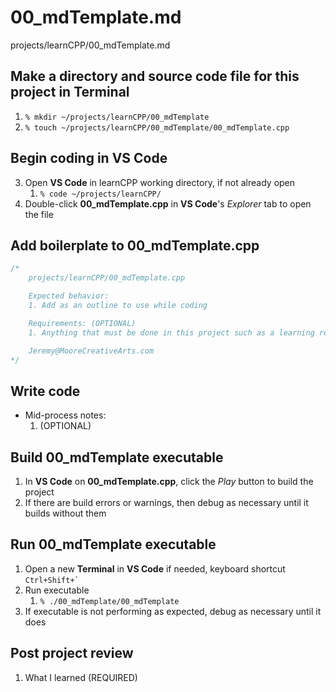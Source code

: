 # 00_mdTemplate.md

projects/learnCPP/00_mdTemplate.md

## Make a directory and source code file for this project in **Terminal**
1. `% mkdir ~/projects/learnCPP/00_mdTemplate`
2. `% touch ~/projects/learnCPP/00_mdTemplate/00_mdTemplate.cpp`

## Begin coding in **VS Code**
3. Open **VS Code** in learnCPP working directory, if not already open
    1. `% code ~/projects/learnCPP/`
4. Double-click **00_mdTemplate.cpp** in **VS Code**'s *Explorer* tab to open the file

## Add boilerplate to **00_mdTemplate.cpp**
```c++
/* 
    projects/learnCPP/00_mdTemplate.cpp

    Expected behavior:
    1. Add as an outline to use while coding

    Requirements: (OPTIONAL)
    1. Anything that must be done in this project such as a learning requirement or fictional client request

    Jeremy@MooreCreativeArts.com
*/
```

## Write code
- Mid-process notes:
    1. (OPTIONAL)

## Build **00_mdTemplate** executable
1. In **VS Code** on **00_mdTemplate.cpp**, click the *Play* button to build the project
2. If there are build errors or warnings, then debug as necessary until it builds without them

## Run **00_mdTemplate** executable
1. Open a new **Terminal** in **VS Code** if needed, keyboard shortcut ``Ctrl+Shift+` ``
2. Run executable
    1. `% ./00_mdTemplate/00_mdTemplate`
3. If executable is not performing as expected, debug as necessary until it does

## Post project review
1. What I learned (REQUIRED)